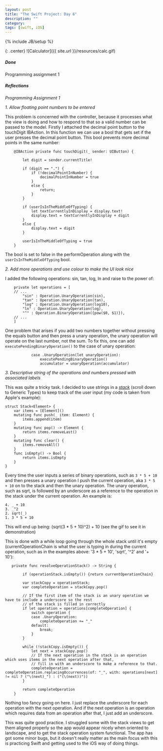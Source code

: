```yaml
---
layout: post
title: "The Swift Project: Day 6"
description: ""
category:
tags: [swift, iOS]
---
```


{% include JB/setup %}


{: .center}
![Calculator]({{ site.url }}/resources/calc.gif)

##### Done

Programming assignment 1

##### Reflections

*Programming Assignment 1*

*1. Allow floating point numbers to be entered*

This problem is concerned with the controller, because it processes what the view is doing and how to respond to that so a valid number can be passed to the model. Firstly I attached the decimal point button to the touchDigit IBAction. In this function we can use a bool that gets set if the user presses the decimal point button. This bool prevents more decimal points in the same number:

```
    @IBAction private func touchDigit(_ sender: UIButton) {

        let digit = sender.currentTitle!

        if (digit == ".") {
            if (!decimalPointInNumber) {
                decimalPointInNumber = true
            }
            else {
                return;
            }
        }

        if (userIsInTheMiddleOfTyping) {
            let textCurrentlyInDisplay = display.text!
            display.text = textCurrentlyInDisplay + digit
        }
        else {
            display.text = digit
        }

        userIsInTheMiddleOfTyping = true
    }
```

The bool is set to false in the performOperation along with the `userIsInTheMiddleOfTyping` bool.

*2. Add more operations and use colour to make the UI look nice*

I added the following operations: sin, tan, log, ln and raise to the power of:

```
    private let operations = [
	// ...
        "sin" : Operation.UnaryOperation(sin),
        "tan" : Operation.UnaryOperation(tan),
        "log" : Operation.UnaryOperation(log10),
        "ln" : Operation.UnaryOperation(log),
        "^" : Operation.BinaryOperation({pow($0, $1)}),
	// ...
    ]
```

One problem that arises if you add two numbers together without pressing the equals button and then press a unary operation, the unary operation will operate on the last number, not the sum. To fix this, one can add `executePendingBinaryOperation()` to the case of unary operation:

```
            case .UnaryOperation(let unaryOperation):
                executePendingBinaryOperation()
                accumulator = unaryOperation(accumulator)
```

*3. Descriptive string of the operations and numbers pressed with associated labels*

This was quite a tricky task. I decided to use strings in a <a href="https://developer.apple.com/library/content/documentation/Swift/Conceptual/Swift_Programming_Language/Generics.html" target="_blank"><i>stack</i></a> (scroll down to Generic Types) to keep track of the user input (my code is taken from Apple's example):

```
struct Stack<Element> {
    var items = [Element]()
    mutating func push(_ item: Element) {
        items.append(item)
    }
    mutating func pop() -> Element {
        return items.removeLast()
    }
    mutating func clear() {
        items.removeAll()
    }
    func isEmpty() -> Bool {
        return items.isEmpty
    }
}
```

Every time the user inputs a series of binary operations, such as `3 * 5 + 10` and then presses a unary operation I push the current operation, aka `3 * 5  + 10` on to the stack and then the unary operation. The unary operation, such as sqrt, is followed by an underscore as a reference to the operation in the stack under the current operation. An example is:

```
4. _ + 10
3. _^2
2. sqrt(_)
1. 3 * 5 + 10
```

This will end up being: (sqrt(3 * 5 + 10)^2) + 10 (see the gif to see it in demonstration)

This is done with a while loop going through the whole stack until it's empty (currentOperationChain is what the user is typing in during the current operation, such as in the examples above: '3 * 5 + 10', 'sqrt', '^2' and '+ 10'):

```
   private func resolveOperationStack() -> String {

        if (operationStack.isEmpty()) {return currentOperationChain}

        var stackCopy = operationStack;
        var completeOperation = stackCopy.pop()

        // If the first item of the stack is an unary operation we have to include a underscore so the rest
        // of the stack is filled in correctly
        if let operation = operations[completeOperation] {
            switch operation {
            case .UnaryOperation:
                completeOperation += "_"
            default:
                break;
            }
        }

        while (!stackCopy.isEmpty()) {
            let next = stackCopy.pop()
            // If the next operation in the stack is an operation which uses items in the next operation after that,
            // fill in with an underscore to make a reference to that.
            completeOperation = completeOperation.replacingOccurrences(of: "_", with: operations[next] != nil ? ("\(next)_") : ("(\(next))"))
        }

        return completeOperation
    }

```

Nothing too fancy going on here. I just replace the underscore for each operation with the next operation. And if the next operation is an operation which requires data from an operation after that, I just add an underscore.


This was quite good practice. I struggled some with the stack views to get them aligned properly so the app would appear nicely when oriented to landscape, and to get the stack operation system functional. The app has got some minor bugs, but it doesn't really matter as the main focus with this is practicing Swift and getting used to the iOS way of doing things.
